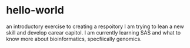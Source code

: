 # hello-world
an introductory exercise to creating a respoitory 
I am trying to lean a new skill and develop carear capitol. I am currently learning SAS and what to know more about bioinformatics, specfiically genomics.
